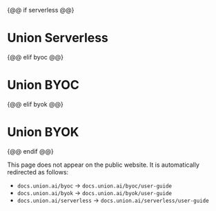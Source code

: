 {@@ if serverless @@}

# Union Serverless

{@@ elif byoc @@}

# Union BYOC

{@@ elif byok @@}

# Union BYOK

{@@ endif @@}

This page does not appear on the public website.
It is automatically redirected as follows:

* `docs.union.ai/byoc` -> `docs.union.ai/byoc/user-guide`
* `docs.union.ai/byok` -> `docs.union.ai/byok/user-guide`
* `docs.union.ai/serverless` -> `docs.union.ai/serverless/user-guide`
